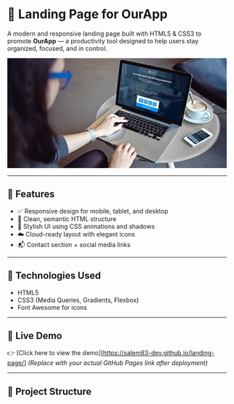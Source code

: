 # 🌟 Landing Page for OurApp

A modern and responsive landing page built with HTML5 & CSS3 to promote **OurApp** — a productivity tool designed to help users stay organized, focused, and in control.

![screenshot](img/land.jpg)

---

## 🚀 Features

- ✅ Responsive design for mobile, tablet, and desktop
- 🎯 Clean, semantic HTML structure
- 🎨 Stylish UI using CSS animations and shadows
- ☁️ Cloud-ready layout with elegant icons
- 📬 Contact section + social media links

---

## 🔧 Technologies Used

- HTML5
- CSS3 (Media Queries, Gradients, Flexbox)
- Font Awesome for icons

---

## 🔗 Live Demo

👉 [Click here to view the demo][https://salem83-dev.github.io/landing-page/]
_(Replace with your actual GitHub Pages link after deployment)_

---

## 📂 Project Structure

